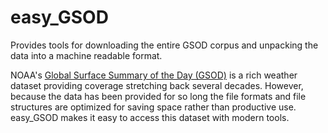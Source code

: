 # easy_GSOD
Provides tools for downloading the entire GSOD corpus and unpacking
the data into a machine readable format. 

NOAA's [Global Surface Summary of the Day (GSOD)](https://data.noaa.gov/dataset/global-surface-summary-of-the-day-gsod) is a rich weather dataset providing coverage stretching back several decades. However, because the data has been provided for so long the file formats and file structures are optimized for saving space rather than productive use. easy_GSOD makes it easy to access this dataset with modern tools. 
